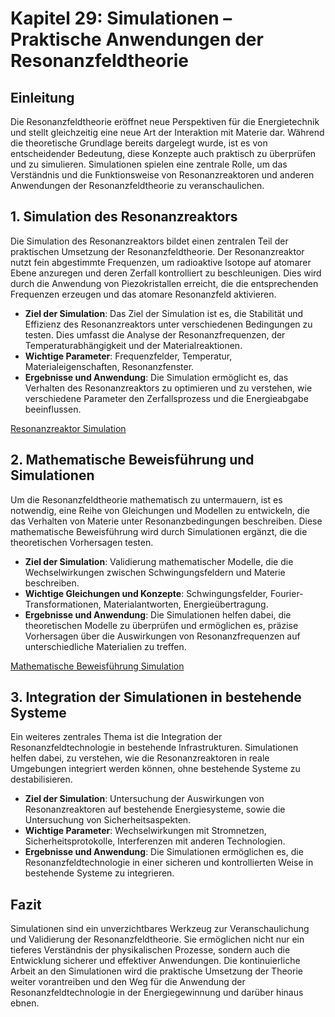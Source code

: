 # Kapitel 29: Simulationen – Praktische Anwendungen der Resonanzfeldtheorie

## Einleitung

Die Resonanzfeldtheorie eröffnet neue Perspektiven für die Energietechnik und stellt gleichzeitig eine neue Art der Interaktion mit Materie dar. Während die theoretische Grundlage bereits dargelegt wurde, ist es von entscheidender Bedeutung, diese Konzepte auch praktisch zu überprüfen und zu simulieren. Simulationen spielen eine zentrale Rolle, um das Verständnis und die Funktionsweise von Resonanzreaktoren und anderen Anwendungen der Resonanzfeldtheorie zu veranschaulichen.

## 1. Simulation des Resonanzreaktors

Die Simulation des Resonanzreaktors bildet einen zentralen Teil der praktischen Umsetzung der Resonanzfeldtheorie. Der Resonanzreaktor nutzt fein abgestimmte Frequenzen, um radioaktive Isotope auf atomarer Ebene anzuregen und deren Zerfall kontrolliert zu beschleunigen. Dies wird durch die Anwendung von Piezokristallen erreicht, die die entsprechenden Frequenzen erzeugen und das atomare Resonanzfeld aktivieren.

- **Ziel der Simulation**: Das Ziel der Simulation ist es, die Stabilität und Effizienz des Resonanzreaktors unter verschiedenen Bedingungen zu testen. Dies umfasst die Analyse der Resonanzfrequenzen, der Temperaturabhängigkeit und der Materialreaktionen.
- **Wichtige Parameter**: Frequenzfelder, Temperatur, Materialeigenschaften, Resonanzfenster.
- **Ergebnisse und Anwendung**: Die Simulation ermöglicht es, das Verhalten des Resonanzreaktors zu optimieren und zu verstehen, wie verschiedene Parameter den Zerfallsprozess und die Energieabgabe beeinflussen.

[Resonanzreaktor Simulation](https://github.com/DominicRene/Resonanzfeldtheorie/tree/main/Simulationen/Resonanzreaktor)

## 2. Mathematische Beweisführung und Simulationen

Um die Resonanzfeldtheorie mathematisch zu untermauern, ist es notwendig, eine Reihe von Gleichungen und Modellen zu entwickeln, die das Verhalten von Materie unter Resonanzbedingungen beschreiben. Diese mathematische Beweisführung wird durch Simulationen ergänzt, die die theoretischen Vorhersagen testen.

- **Ziel der Simulation**: Validierung mathematischer Modelle, die die Wechselwirkungen zwischen Schwingungsfeldern und Materie beschreiben.
- **Wichtige Gleichungen und Konzepte**: Schwingungsfelder, Fourier-Transformationen, Materialantworten, Energieübertragung.
- **Ergebnisse und Anwendung**: Die Simulationen helfen dabei, die theoretischen Modelle zu überprüfen und ermöglichen es, präzise Vorhersagen über die Auswirkungen von Resonanzfrequenzen auf unterschiedliche Materialien zu treffen.

[Mathematische Beweisführung Simulation](https://github.com/DominicRene/Resonanzfeldtheorie/tree/main/Simulationen/Mahtematische%20Beweisf%C3%BChrung)

## 3. Integration der Simulationen in bestehende Systeme

Ein weiteres zentrales Thema ist die Integration der Resonanzfeldtechnologie in bestehende Infrastrukturen. Simulationen helfen dabei, zu verstehen, wie die Resonanzreaktoren in reale Umgebungen integriert werden können, ohne bestehende Systeme zu destabilisieren.

- **Ziel der Simulation**: Untersuchung der Auswirkungen von Resonanzreaktoren auf bestehende Energiesysteme, sowie die Untersuchung von Sicherheitsaspekten.
- **Wichtige Parameter**: Wechselwirkungen mit Stromnetzen, Sicherheitsprotokolle, Interferenzen mit anderen Technologien.
- **Ergebnisse und Anwendung**: Die Simulationen ermöglichen es, die Resonanzfeldtechnologie in einer sicheren und kontrollierten Weise in bestehende Systeme zu integrieren.

## Fazit

Simulationen sind ein unverzichtbares Werkzeug zur Veranschaulichung und Validierung der Resonanzfeldtheorie. Sie ermöglichen nicht nur ein tieferes Verständnis der physikalischen Prozesse, sondern auch die Entwicklung sicherer und effektiver Anwendungen. Die kontinuierliche Arbeit an den Simulationen wird die praktische Umsetzung der Theorie weiter vorantreiben und den Weg für die Anwendung der Resonanzfeldtechnologie in der Energiegewinnung und darüber hinaus ebnen.
